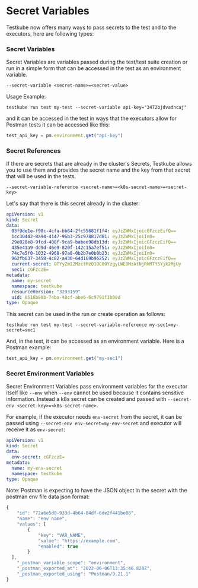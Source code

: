 # Secret Variables

Testkube now offers many ways to pass secrets to the test and to the executors, here are following types:

### Secret Variables
Secret Variables are variables passed during the test/test suite creation or run in a simple form that can be accessed in the test as an environment variable.

```shell
--secret-variable <secret-name>=<secret-value>
```

Usage Example:

```shell
testkube run test my-test --secret-variable api-key="3472bjdvadncaj"
```
and it can be accessed in the test in ways that the executors allow for Postman tests it can be accessed like this:

```js
test_api_key = pm.environment.get("api-key")
```

### Secret References
If there are secrets that are already in the cluster's Secrets, Testkube allows you to use them and provides the secret name and the key from that secret that will be used in the tests.

```shell
--secret-variable-reference <secret-name>=<k8s-secret-name>=<secret-key>
```

Let's say that there is this secret already in the cluster:

```yaml
apiVersion: v1
kind: Secret
data:
  03f9de1e-f90c-4cfa-bb64-2fc55681f1f4: eyJzZWMxIjoicGFzczEifQ==
  1cc30442-8a94-4147-96b3-25c978817d81: eyJzZWMxIjoiIn0=
  29e028e8-9fcd-408f-9ca9-babee98db13d: eyJzZWMxIjoicGFzczEifQ==
  435e41a9-dd9d-46e9-820f-142c15a7ef51: eyJzZWMxIjoiIn0=
  74c7e5f0-1032-4968-97a8-0b2b7e0b0b23: eyJzZWMxIjoiIn0=
  962fb637-3458-4c82-a430-64d169b96252: eyJzZWMxIjoicGFzczEifQ==
  current-secret: OTYyZmI2MzctMzQ1OC00YzgyLWE0MzAtNjRkMTY5Yjk2MjUy
  sec1: cGFzczE=
metadata:
  name: my-secret
  namespace: testkube
  resourceVersion: "3293159"
  uid: 8516b80b-74ba-48cf-abe6-6c9791f1b08d
type: Opaque
```

This secret can be used in the run or create operation as follows:

```shell
testkube run test my-test --secret-variable-reference my-sec1=my-secret=sec1
```

And, in the test, it can be accessed as an environment variable. Here is a Postman example:

```js
test_api_key = pm.environment.get("my-sec1")
```

### Secret Environment Variables

Secret Environment Variables pass environment variables for the executor itself like `--env` when `--env` cannot be used because it contains sensitive information. Instead a k8s secret can be created and passed with `--secret-env <secret-key>=<k8s-secret-name>`.

For example, if the executor needs `env-secret` from the secret, 
it can be passed using `--secret-env env-secret=my-env-secret` and executor will receive it as `env-secret`:

```yaml
apiVersion: v1
kind: Secret
data:
  env-secret: cGFzczE=
metadata:
  name: my-env-secret
  namespace: testkube
type: Opaque
```
Note: Postman is expecting to have the JSON object in the secret with the postman env file data json format:

```js
{
	"id": "72a6e5d0-933d-4b64-84df-6de2f441be08",
	"name": "env name",
	"values": [
		{
			"key": "VAR_NAME",
			"value": "https://example.com",
			"enabled": true
		}
  ],
	"_postman_variable_scope": "environment",
	"_postman_exported_at": "2022-06-06T13:35:46.820Z",
	"_postman_exported_using": "Postman/9.21.1"
}
```

